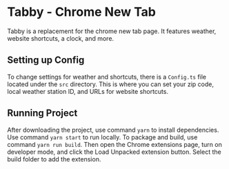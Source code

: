 # Tabby - Chrome New Tab
Tabby is a replacement for the chrome new tab page. It features weather, website shortcuts, a clock, and more. 


## Setting up Config
To change settings for weather and shortcuts, there is a `Config.ts` file located under the `src` directory. This is where you can set your zip code, local weather station ID, and URLs for website shortcuts. 

## Running Project
After downloading the project, use command `yarn` to install dependencies. Use command `yarn start` to run locally. To package and build, use command `yarn run build`. Then open the Chrome extensions page, turn on developer mode, and click the Load Unpacked extension button. Select the build folder to add the extension. 
